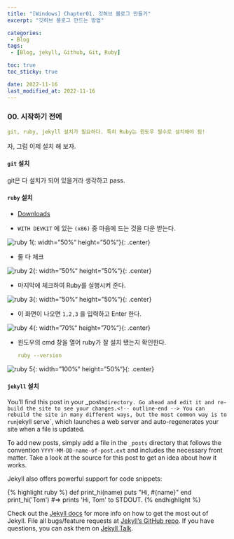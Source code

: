 ```yaml
---
title: "[Windows] Chapter01. 깃허브 블로그 만들기"
excerpt: "깃허브 블로그 만드는 방법"

categories:
 - Blog
tags:
 - [Blog, jekyll, Github, Git, Ruby]

toc: true
toc_sticky: true

date: 2022-11-16
last_modified_at: 2022-11-16
---
```


<!-- outline-start -->

### 00. 시작하기 전에

   ```yaml
   git, ruby, jekyll 설치가 필요하다. 특히 Ruby는 윈도우 필수로 설치해야 됨!
   ```

자, 그럼 이제 설치 해 보자.


#### `git` 설치
 git은 다 설치가 되어 있을거라 생각하고 pass.



#### `ruby` 설치

 - [Downloads](https://rubyinstaller.org/)


 - `WITH DEVKIT` 에 있는 `(x86)` 중 마음에 드는 것을 다운 받는다.

  ![ruby 1](https://user-images.githubusercontent.com/117553252/202195331-b0fea8c8-4e8c-4c17-92f0-3169cd6fc377.png){: width=”50%“ height=”50%“}{: .center}


 - 둘 다 체크

  ![ruby 2](https://user-images.githubusercontent.com/117553252/202196131-d7cacdfb-99a4-47af-9608-6ef56eadb233.png){: width=”50%“ height=”50%“}{: .center}


 - 마지막에 체크하여 Ruby를 실행시켜 준다.

  ![ruby 3](https://user-images.githubusercontent.com/117553252/202196210-97b269d2-d837-4715-9e7b-3ad6797708c5.png){: width=”50%“ height=”50%“}{: .center}


 - 이 화면이 나오면 `1,2,3` 을 입력하고 Enter 한다.

  ![ruby 4](https://user-images.githubusercontent.com/117553252/202196266-94f34ea2-ada5-44f2-a994-ee31390ab9b4.png){: width=”70%“ height=”70%“}{: .center}


 - 윈도우의 cmd 창을 열어 ruby가 잘 설치 됐는지 확인한다.
 
   ```yaml
   ruby --version
   ```
 ![ruby 5](https://user-images.githubusercontent.com/117553252/202198332-abb2ac3c-967b-420f-b819-c4545c53dcfb.png){: width=”100%“ height=”50%“}{: .center}



#### `jekyll` 설치






You’ll find this post in your _posts` directory. Go ahead and edit it and re-build the site to see your changes.<!-- outline-end --> You can rebuild the site in many different ways, but the most common way is to run `jekyll serve`, which launches a web server and auto-regenerates your site when a file is updated.

To add new posts, simply add a file in the `_posts` directory that follows the convention `YYYY-MM-DD-name-of-post.ext` and includes the necessary front matter. Take a look at the source for this post to get an idea about how it works.

Jekyll also offers powerful support for code snippets:

{% highlight ruby %}
def print_hi(name)
  puts "Hi, #{name}"
end
print_hi('Tom')
#=> prints 'Hi, Tom' to STDOUT.
{% endhighlight %}

Check out the [Jekyll docs][jekyll-docs] for more info on how to get the most out of Jekyll. File all bugs/feature requests at [Jekyll’s GitHub repo][jekyll-gh]. If you have questions, you can ask them on [Jekyll Talk][jekyll-talk].

[jekyll-docs]: https://jekyllrb.com/docs/home
[jekyll-gh]:   https://github.com/jekyll/jekyll
[jekyll-talk]: https://talk.jekyllrb.com/

